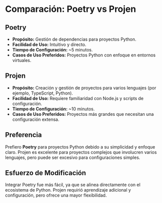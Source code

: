 # Comparación: Poetry vs Projen

## Poetry
- **Propósito:** Gestión de dependencias para proyectos Python.
- **Facilidad de Uso:** Intuitivo y directo.
- **Tiempo de Configuración:** ~5 minutos.
- **Casos de Uso Preferidos:** Proyectos Python con enfoque en entornos virtuales.

## Projen
- **Propósito:** Creación y gestión de proyectos para varios lenguajes (por ejemplo, TypeScript, Python).
- **Facilidad de Uso:** Requiere familiaridad con Node.js y scripts de configuración.
- **Tiempo de Configuración:** ~10 minutos.
- **Casos de Uso Preferidos:** Proyectos más grandes que necesitan una configuración extensa.

## Preferencia
Prefiero **Poetry** para proyectos Python debido a su simplicidad y enfoque claro. Projen es excelente para proyectos complejos que involucren varios lenguajes, pero puede ser excesivo para configuraciones simples.

## Esfuerzo de Modificación
Integrar Poetry fue más fácil, ya que se alinea directamente con el ecosistema de Python. Projen requirió aprendizaje adicional y configuración, pero ofrece una mayor flexibilidad.
